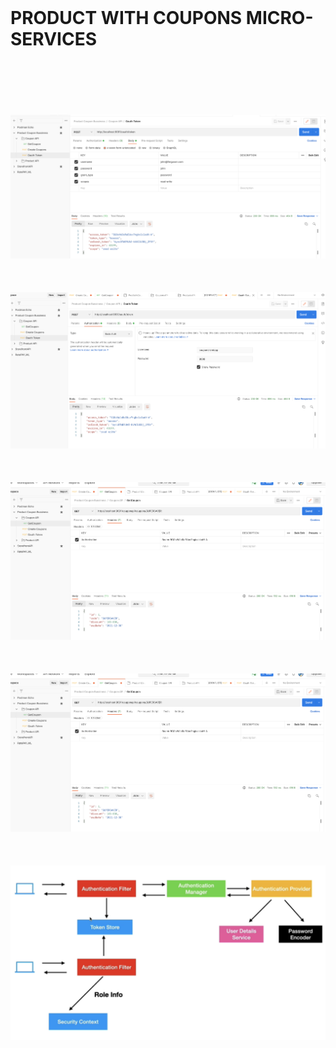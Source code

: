 <br>

# PRODUCT WITH COUPONS MICRO-SERVICES 

<br>
<br>
<br>




<br>
<br>

<img src="images/OAUTH_TOKEN_1.png" alt="Girl in a jacket" >

<br>
<br>

<br>
<br>

<img src="images/OAUTH_TOKEN_2.png" alt="Girl in a jacket" >

<br>
<br>

<br>
<br>

<img src="images/COUPON_GET_REQUEST_WITH_OAUTH_TOKEN.png" alt="Girl in a jacket" >

<br>
<br>


<br>
<br>

<img src="images/COUPON_GET_REQUEST_WITH_OAUTH_TOKEN.png" alt="Girl in a jacket" >

<br>
<br>


<br>
<br>

<img src="images/OAUTH_REQUEST_FLOW.png" alt="Girl in a jacket" >

<br>
<br>